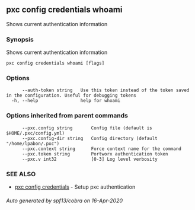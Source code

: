 ## pxc config credentials whoami

Shows current authentication information

### Synopsis

Shows current authentication information

```
pxc config credentials whoami [flags]
```

### Options

```
      --auth-token string   Use this token instead of the token saved in the configuration. Useful for debugging tokens
  -h, --help                help for whoami
```

### Options inherited from parent commands

```
      --pxc.config string       Config file (default is $HOME/.pxc/config.yml)
      --pxc.config-dir string   Config directory (default "/home/lpabon/.pxc")
      --pxc.context string      Force context name for the command
      --pxc.token string        Portworx authentication token
      --pxc.v int32             [0-3] Log level verbosity
```

### SEE ALSO

* [pxc config credentials](pxc_config_credentials.md)	 - Setup pxc authentication

###### Auto generated by spf13/cobra on 16-Apr-2020
